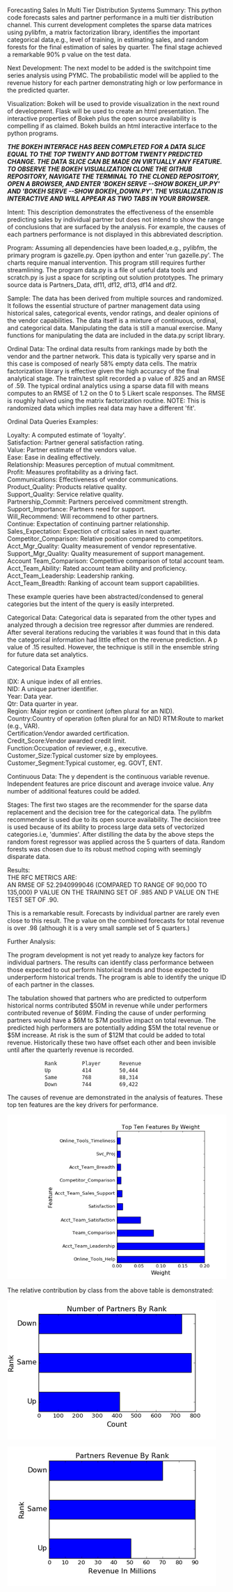 ﻿Forecasting Sales In Multi Tier Distribution Systems
Summary:  This python code forecasts sales and partner performance in a multi tier distribution channel.  This current development completes the sparse data matrices using pylibfm, a matrix factorization library, identifies the important categorical data,e.g., level of training, in estimating sales, and random forests for the final estimation of sales by quarter.  The final stage achieved a remarkable 90% p value on the test data.

Next Development:  The next model to be added is the switchpoint time series analysis using PYMC.  The probabilistic model will be applied to the revenue history for each partner demonstrating high or low performance in the predicted quarter.

Visualization:  Bokeh will be used to provide visualization in the next round of development.  Flask will be used to create an html presentation.  The interactive properties of Bokeh plus the open source availability is compelling if as claimed.  Bokeh builds an html interactive interface to the python programs.  

***THE BOKEH INTERFACE HAS BEEN COMPLETED FOR A DATA SLICE EQUAL TO THE TOP TWENTY AND BOTTOM TWENTY PREDICTED CHANGE.  THE DATA SLICE CAN BE MADE ON VIRTUALLY ANY FEATURE.  TO OBSERVE THE BOKEH VISUALIZATION CLONE THE GITHUB REPOSITORY, NAVIGATE THE TERMINAL TO THE CLONED REPOSITORY, OPEN A BROWSER, AND ENTER 'BOKEH SERVE  --SHOW BOKEH_UP.PY' AND 'BOKEH SERVE --SHOW BOKEH_DOWN.PY'.  THE VISUALIZATION IS INTERACTIVE AND WILL APPEAR AS TWO TABS IN YOUR BROWSER.***

Intent:  This description demonstrates the effectiveness of the ensemble predicting sales by individual partner but does not intend to show the range of conclusions that are surfaced by the analysis.  For example, the causes of each partners performance is not displayed in this abbreviated description.  

Program:  Assuming all dependencies have been loaded,e.g., pylibfm, the primary program is gazelle.py.  Open ipython and enter 'run gazelle.py'.  The charts require manual intervention.  This program still requires further streamlining.  The program data.py is a file of useful data tools and scratch.py is just a space for scripting out solution prototypes.  The primary source data is Partners_Data, df11, df12, df13, df14 and df2.

Sample:  The data has been derived from multiple sources and randomized.  It follows the essential structure of partner management data using historical sales, categorical events, vendor ratings, and dealer opinions of the vendor capabilities.  The data itself is a mixture of continuous, ordinal, and categorical data.  Manipulating the data is still a manual exercise.  Many functions for manipulating the data are included in the data.py script library.

Ordinal Data:  The ordinal data results from rankings made by both the vendor and the partner network.  This data is typically very sparse and in this case is composed of nearly 58% empty data cells.  The matrix factorization library is effective given the high accuracy of the final analytical stage.  The train/test split recorded a p value of .825 and an RMSE of .59.  The typical ordinal analytics using a sparse data fill with means computes to an RMSE of 1.2 on the 0 to 5 Likert scale responses.  The RMSE is roughly halved using the matrix factorization routine.  NOTE:  This is randomized data which implies real data may have a different 'fit'.  

Ordinal Data Queries Examples:

Loyalty:  A computed estimate of 'loyalty'.  
Satisfaction:  Partner general satisfaction rating.  
Value:  Partner estimate of the vendors value.  
Ease:  Ease in dealing effectively.  
Relationship:  Measures perception of mutual commitment.  
Profit:  Measures profitability as a driving fact.    
Communications:  Effectiveness of vendor communications.  
Product_Quality:  Products relative quality.  
Support_Quality:  Service relative quality.  
Partnership_Commit:  Partners perceived commitment strength.  
Support_Importance:  Partners need for support.  
Will_Recommend:  Will recommend to other partners.  
Continue:  Expectation of continuing partner relationship.  
Sales_Expectation:  Expection of critical sales in next quarter.  
Competitor_Comparison:  Relative position compared to competitors.  
Acct_Mgr_Quality: Quality measurement of vendor representative.   
Support_Mgr_Quality:  Quality measurement of support management.  
Account Team_Comparison:  Competitive comparison of total account team.  
Acct_Team_Ability:  Rated account team ability and proficiency.  
Acct_Team_Leadership:  Leadership ranking.  
Acct_Team_Breadth:  Ranking of account team support capabilities.

These example queries have been abstracted/condensed to general categories but the intent of the query is easily interpreted.

Categorical Data:  Categorical data is separated from the other types and analyzed through a decision tree regressor after dummies are rendered.  After several iterations reducing the variables it was found that in this data the categorical information had little effect on the revenue prediction.  A p value of .15 resulted.  However, the technique is still in the ensemble string for future data set analytics.
	
Categorical Data Examples

IDX:  A unique index of all entries.  
NID: A unique partner identifier.  
Year:  Data year.  
Qtr:  Data quarter in year.  
Region:	Major region or continent (often plural for an NID).  
Country:Country of operation (often plural for an NID)
RTM:Route to market (e.g., VAR).  
Certification:Vendor awarded certification.  
Credit_Score:Vendor awarded credit limit.  
Function:Occupation of reviewer, e.g., executive.  
Customer_Size:Typical customer size by employees.  
Customer_Segment:Typical customer, eg. GOVT, ENT.  

Continuous Data:  The y dependent is the continuous variable revenue. Independent features are price discount and average invoice value.  Any number of additional features could be added.


Stages:  The first two stages are the recommender for the sparse data replacement and the decision tree for the categorical data.  The pylibfm recommender is used due to its open source availability.  The decision tree is used because of its ability to process large data sets of vectorized categories.i.e, 'dummies'.  After distilling the data by the above steps the random forest regressor was applied across the 5 quarters of data.  Random forests was chosen due to its robust method coping with seemingly disparate data.  

Results:  
THE RFC METRICS ARE:  
AN RMSE OF 52.2940999046 (COMPARED TO RANGE OF 90,000 TO 135,000)
P VALUE ON THE TRAINING SET OF .985 AND P VALUE ON THE TEST SET OF .90.  

This is a remarkable result.  Forecasts by individual partner are rarely even close to this result.  The p value on the combined forecasts for total revenue is over .98 (although it is a very small sample set of 5 quarters.)

Further Analysis: 

The program development is not yet ready to analyze key factors for individual partners.  The results can identify class performance between those expected to out perform historical trends and those expected to underperform historical trends.  The program is able to identify the unique ID of each partner in the classes.


The tabulation showed that partners who are predicted to outperform historical norms contributed $50M in revenue while under performers contributed revenue of $69M.  Finding the cause of under performing partners would have a $6M to $7M positive impact on total revenue.  The predicted high performers are potentially adding $5M the total revenue or $5M increase.  At risk is the sum of $12M that could be added to total revenue.  Historically these two have offset each other and been invisible until after the quarterly revenue is recorded.  

				Rank		Player		Revenue
				Up			414			50,444
				Same		768			88,314
				Down		744			69,422

The causes of revenue are demonstrated in the analysis of features.	 These top ten features are the key drivers for performance.
	
![alt text](features.png "Relative Feature Importance")

The relative contribution by class from the above table is demonstrated:

![alt text](Partners.png "Partner Performance")


![alt text](Partners_Revenue.png "Partner Performance")
